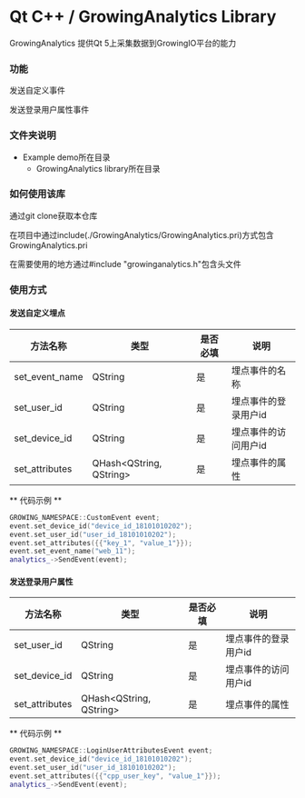 # Qt C++ / GrowingAnalytics Library
GrowingAnalytics 提供Qt 5上采集数据到GrowingIO平台的能力

### 功能
发送自定义事件

发送登录用户属性事件

### 文件夹说明
- Example demo所在目录
    - GrowingAnalytics library所在目录

### 如何使用该库
通过git clone获取本仓库

在项目中通过include(./GrowingAnalytics/GrowingAnalytics.pri)方式包含GrowingAnalytics.pri

在需要使用的地方通过#include "growinganalytics.h"包含头文件

### 使用方式
#### 发送自定义埋点
|方法名称|类型|是否必填|说明|
| --- | --- | --- | --- |
|set_event_name|QString|是|埋点事件的名称|
|set_user_id|QString|是|埋点事件的登录用户id|
|set_device_id|QString|是|埋点事件的访问用户id|
|set_attributes|QHash<QString, QString>|是|埋点事件的属性|

** 代码示例 **

```C++
GROWING_NAMESPACE::CustomEvent event;
event.set_device_id("device_id_18101010202");
event.set_user_id("user_id_18101010202");
event.set_attributes({{"key_1", "value_1"}});
event.set_event_name("web_11");
analytics_->SendEvent(event);

```

#### 发送登录用户属性
|方法名称|类型|是否必填|说明|
| --- | --- | --- | --- |
|set_user_id|QString|是|埋点事件的登录用户id|
|set_device_id|QString|是|埋点事件的访问用户id|
|set_attributes|QHash<QString, QString>|是|埋点事件的属性|

** 代码示例 **

```C++
GROWING_NAMESPACE::LoginUserAttributesEvent event;
event.set_device_id("device_id_18101010202");
event.set_user_id("user_id_18101010202");
event.set_attributes({{"cpp_user_key", "value_1"}});
analytics_->SendEvent(event);
```
